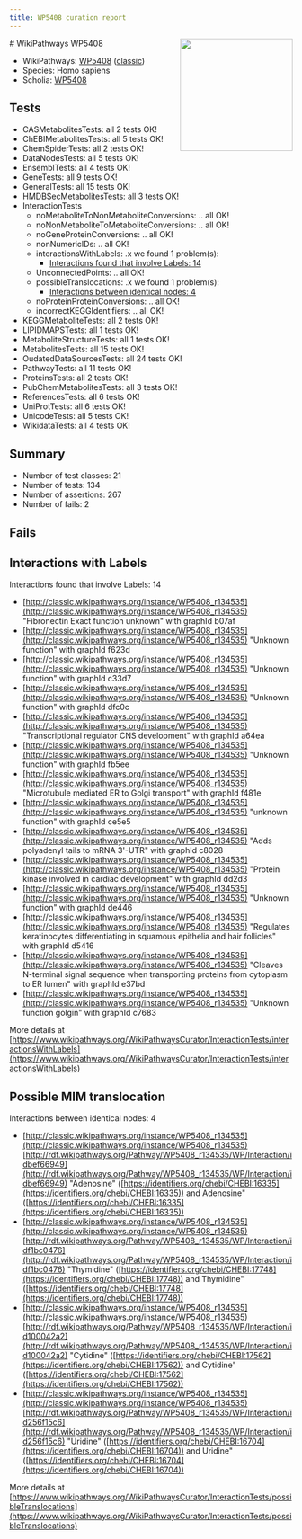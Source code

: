 ```yaml
---
title: WP5408 curation report
---
```


<img style="float: right; width: 200px" src="https://upload.wikimedia.org/wikipedia/commons/thumb/8/83/Wplogo_with_text_500.png/640px-Wplogo_with_text_500.png" />
# WikiPathways WP5408

* WikiPathways: [WP5408](https://wikipathways.org/pathways/WP5408) ([classic](https://classic.wikipathways.org/instance/WP5408))
* Species: Homo sapiens
* Scholia: [WP5408](https://scholia.toolforge.org/wikipathways/WP5408)
## Tests
* CASMetabolitesTests: all 2 tests OK!
* ChEBIMetabolitesTests: all 5 tests OK!
* ChemSpiderTests: all 2 tests OK!
* DataNodesTests: all 5 tests OK!
* EnsemblTests: all 4 tests OK!
* GeneTests: all 9 tests OK!
* GeneralTests: all 15 tests OK!
* HMDBSecMetabolitesTests: all 3 tests OK!
* InteractionTests
    * noMetaboliteToNonMetaboliteConversions: .. all OK!
    * noNonMetaboliteToMetaboliteConversions: .. all OK!
    * noGeneProteinConversions: .. all OK!
    * nonNumericIDs: .. all OK!
    * interactionsWithLabels: .x we found 1 problem(s):
        * [Interactions found that involve Labels: 14](#fe97a8bc)
    * UnconnectedPoints: .. all OK!
    * possibleTranslocations: .x we found 1 problem(s):
        * [Interactions between identical nodes: 4](#1c118209)
    * noProteinProteinConversions: .. all OK!
    * incorrectKEGGIdentifiers: .. all OK!
* KEGGMetaboliteTests: all 2 tests OK!
* LIPIDMAPSTests: all 1 tests OK!
* MetaboliteStructureTests: all 1 tests OK!
* MetabolitesTests: all 15 tests OK!
* OudatedDataSourcesTests: all 24 tests OK!
* PathwayTests: all 11 tests OK!
* ProteinsTests: all 2 tests OK!
* PubChemMetabolitesTests: all 3 tests OK!
* ReferencesTests: all 6 tests OK!
* UniProtTests: all 6 tests OK!
* UnicodeTests: all 5 tests OK!
* WikidataTests: all 4 tests OK!


## Summary

* Number of test classes: 21
* Number of tests: 134
* Number of assertions: 267
* Number of fails: 2

## Fails

<a name="fe97a8bc" />

## Interactions with Labels

Interactions found that involve Labels: 14

* [http://classic.wikipathways.org/instance/WP5408_r134535](http://classic.wikipathways.org/instance/WP5408_r134535) "Fibronectin
Exact function unknown" with graphId b07af
* [http://classic.wikipathways.org/instance/WP5408_r134535](http://classic.wikipathways.org/instance/WP5408_r134535) "Unknown 
function" with graphId f623d
* [http://classic.wikipathways.org/instance/WP5408_r134535](http://classic.wikipathways.org/instance/WP5408_r134535) "Unknown 
function" with graphId c33d7
* [http://classic.wikipathways.org/instance/WP5408_r134535](http://classic.wikipathways.org/instance/WP5408_r134535) "Unknown 
function" with graphId dfc0c
* [http://classic.wikipathways.org/instance/WP5408_r134535](http://classic.wikipathways.org/instance/WP5408_r134535) "Transcriptional regulator
CNS development" with graphId a64ea
* [http://classic.wikipathways.org/instance/WP5408_r134535](http://classic.wikipathways.org/instance/WP5408_r134535) "Unknown 
function" with graphId fb5ee
* [http://classic.wikipathways.org/instance/WP5408_r134535](http://classic.wikipathways.org/instance/WP5408_r134535) "Microtubule mediated
ER to Golgi transport" with graphId f481e
* [http://classic.wikipathways.org/instance/WP5408_r134535](http://classic.wikipathways.org/instance/WP5408_r134535) "unknown 
function" with graphId ce5e5
* [http://classic.wikipathways.org/instance/WP5408_r134535](http://classic.wikipathways.org/instance/WP5408_r134535) "Adds polyadenyl tails
to mRNA 3'-UTR" with graphId c8028
* [http://classic.wikipathways.org/instance/WP5408_r134535](http://classic.wikipathways.org/instance/WP5408_r134535) "Protein kinase involved
in cardiac development" with graphId dd2d3
* [http://classic.wikipathways.org/instance/WP5408_r134535](http://classic.wikipathways.org/instance/WP5408_r134535) "Unknown 
function" with graphId de446
* [http://classic.wikipathways.org/instance/WP5408_r134535](http://classic.wikipathways.org/instance/WP5408_r134535) "Regulates keratinocytes 
differentiating in squamous 
epithelia and hair follicles" with graphId d5416
* [http://classic.wikipathways.org/instance/WP5408_r134535](http://classic.wikipathways.org/instance/WP5408_r134535) "Cleaves N-terminal signal sequence 
when transporting 
proteins from cytoplasm to ER lumen" with graphId e37bd
* [http://classic.wikipathways.org/instance/WP5408_r134535](http://classic.wikipathways.org/instance/WP5408_r134535) "Unknown 
function
golgin" with graphId c7683


More details at [https://www.wikipathways.org/WikiPathwaysCurator/InteractionTests/interactionsWithLabels](https://www.wikipathways.org/WikiPathwaysCurator/InteractionTests/interactionsWithLabels)

<a name="1c118209" />

## Possible MIM translocation

Interactions between identical nodes: 4

* [http://classic.wikipathways.org/instance/WP5408_r134535](http://classic.wikipathways.org/instance/WP5408_r134535) [http://rdf.wikipathways.org/Pathway/WP5408_r134535/WP/Interaction/idbef66949](http://rdf.wikipathways.org/Pathway/WP5408_r134535/WP/Interaction/idbef66949) "Adenosine" ([https://identifiers.org/chebi/CHEBI:16335](https://identifiers.org/chebi/CHEBI:16335)) and 
Adenosine" ([https://identifiers.org/chebi/CHEBI:16335](https://identifiers.org/chebi/CHEBI:16335))
* [http://classic.wikipathways.org/instance/WP5408_r134535](http://classic.wikipathways.org/instance/WP5408_r134535) [http://rdf.wikipathways.org/Pathway/WP5408_r134535/WP/Interaction/idf1bc0476](http://rdf.wikipathways.org/Pathway/WP5408_r134535/WP/Interaction/idf1bc0476) "Thymidine" ([https://identifiers.org/chebi/CHEBI:17748](https://identifiers.org/chebi/CHEBI:17748)) and 
Thymidine" ([https://identifiers.org/chebi/CHEBI:17748](https://identifiers.org/chebi/CHEBI:17748))
* [http://classic.wikipathways.org/instance/WP5408_r134535](http://classic.wikipathways.org/instance/WP5408_r134535) [http://rdf.wikipathways.org/Pathway/WP5408_r134535/WP/Interaction/id100042a2](http://rdf.wikipathways.org/Pathway/WP5408_r134535/WP/Interaction/id100042a2) "Cytidine" ([https://identifiers.org/chebi/CHEBI:17562](https://identifiers.org/chebi/CHEBI:17562)) and 
Cytidine" ([https://identifiers.org/chebi/CHEBI:17562](https://identifiers.org/chebi/CHEBI:17562))
* [http://classic.wikipathways.org/instance/WP5408_r134535](http://classic.wikipathways.org/instance/WP5408_r134535) [http://rdf.wikipathways.org/Pathway/WP5408_r134535/WP/Interaction/id256f15c6](http://rdf.wikipathways.org/Pathway/WP5408_r134535/WP/Interaction/id256f15c6) "Uridine" ([https://identifiers.org/chebi/CHEBI:16704](https://identifiers.org/chebi/CHEBI:16704)) and 
Uridine" ([https://identifiers.org/chebi/CHEBI:16704](https://identifiers.org/chebi/CHEBI:16704))


More details at [https://www.wikipathways.org/WikiPathwaysCurator/InteractionTests/possibleTranslocations](https://www.wikipathways.org/WikiPathwaysCurator/InteractionTests/possibleTranslocations)

